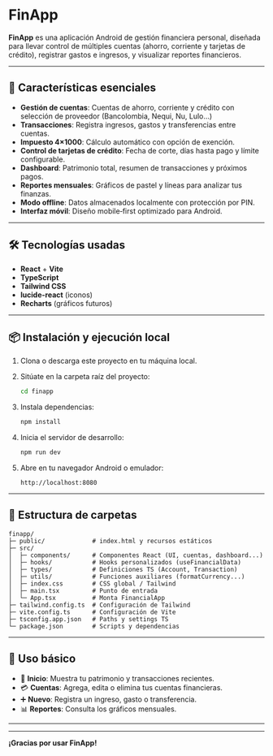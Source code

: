 # FinApp

**FinApp** es una aplicación Android de gestión financiera personal, diseñada para llevar control de múltiples cuentas (ahorro, corriente y tarjetas de crédito), registrar gastos e ingresos, y visualizar reportes financieros.

---

## 🚀 Características esenciales

* **Gestión de cuentas**: Cuentas de ahorro, corriente y crédito con selección de proveedor (Bancolombia, Nequi, Nu, Lulo…)
* **Transacciones**: Registra ingresos, gastos y transferencias entre cuentas.
* **Impuesto 4×1000**: Cálculo automático con opción de exención.
* **Control de tarjetas de crédito**: Fecha de corte, días hasta pago y límite configurable.
* **Dashboard**: Patrimonio total, resumen de transacciones y próximos pagos.
* **Reportes mensuales**: Gráficos de pastel y líneas para analizar tus finanzas.
* **Modo offline**: Datos almacenados localmente con protección por PIN.
* **Interfaz móvil**: Diseño mobile‑first optimizado para Android.

---

## 🛠 Tecnologías usadas

* **React** + **Vite**
* **TypeScript**
* **Tailwind CSS**
* **lucide-react** (iconos)
* **Recharts** (gráficos futuros)

---

## 📦 Instalación y ejecución local

1. Clona o descarga este proyecto en tu máquina local.
2. Sitúate en la carpeta raíz del proyecto:

   ```bash
   cd finapp
   ```
3. Instala dependencias:

   ```bash
   npm install
   ```
4. Inicia el servidor de desarrollo:

   ```bash
   npm run dev
   ```
5. Abre en tu navegador Android o emulador:

   ```
   http://localhost:8080
   ```

---

## 📁 Estructura de carpetas

```
finapp/
├─ public/             # index.html y recursos estáticos
├─ src/
│  ├─ components/      # Componentes React (UI, cuentas, dashboard...)
│  ├─ hooks/           # Hooks personalizados (useFinancialData)
│  ├─ types/           # Definiciones TS (Account, Transaction)
│  ├─ utils/           # Funciones auxiliares (formatCurrency...)
│  ├─ index.css        # CSS global / Tailwind
│  ├─ main.tsx         # Punto de entrada
│  └─ App.tsx          # Monta FinancialApp
├─ tailwind.config.ts  # Configuración de Tailwind
├─ vite.config.ts      # Configuración de Vite
├─ tsconfig.app.json   # Paths y settings TS
└─ package.json        # Scripts y dependencias
```

---

## 📖 Uso básico

* 🚀 **Inicio**: Muestra tu patrimonio y transacciones recientes.
* 💳 **Cuentas**: Agrega, edita o elimina tus cuentas financieras.
* ➕ **Nuevo**: Registra un ingreso, gasto o transferencia.
* 📊 **Reportes**: Consulta los gráficos mensuales.

---



---

**¡Gracias por usar FinApp!**


